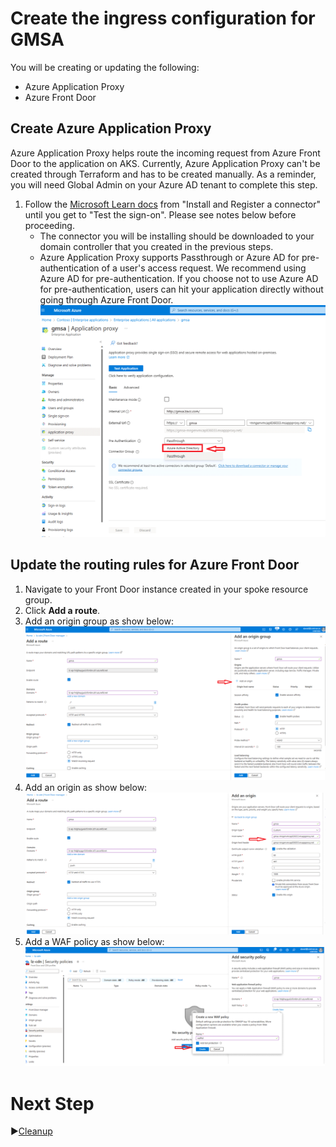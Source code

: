 # Create the ingress configuration for GMSA

You will be creating or updating the following:
* Azure Application Proxy
* Azure Front Door

## Create Azure Application Proxy

Azure Application Proxy helps route the incoming request from Azure Front Door to the application on AKS. Currently, Azure Application Proxy can't be created through Terraform and has to be created manually. As a reminder, you will need Global Admin on your Azure AD tenant to complete this step.

1. Follow the [Microsoft Learn docs](https://learn.microsoft.com/azure/active-directory/app-proxy/application-proxy-add-on-premises-application#install-and-register-a-connector) from "Install and Register a connector" until you get to "Test the sign-on". Please see notes below before proceeding.
   - The connector you will be installing should be downloaded to your domain controller that you created in the previous steps.
   - Azure Application Proxy supports Passthrough or Azure AD for pre-authentication of a user's access request. We recommend using Azure AD for pre-authentication. If you choose not to use Azure AD for pre-authentication, users can hit your application directly without going through Azure Front Door.
   ![App Proxy](../../../media/appproxy.png)
   
## Update the routing rules for Azure Front Door

1. Navigate to your Front Door instance created in your spoke resource group.
1. Click **Add a route**.
1. Add an origin group as show below:
   ![Screenshot of Origin group configuration](../../../media/FrontDoor_OriginGroup.png)
1. Add an origin as show below:
   ![Screenshot of Origin configuration](../../../media/FrontDoor_Origin.png)
1. Add a WAF policy as show below:
   ![Screenshot of creating a new WAF policy.](../../../media/FrontDoor_WAF.png)

# Next Step
:arrow_forward:[Cleanup](../../Terraform/../AKS-Secure-Baseline-PrivateCluster/Terraform/10-cleanup.md)
